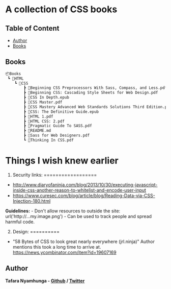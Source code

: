 # A collection of CSS books

## Table of Content

* [Author](#author)
* [Books](#books)

## Books

```bash
📦Books
 ┗ 📂HTML
    ┗ 📂CSS
        ┣ 📜Beginning CSS Preprocessors With Sass, Compass, and Less.pdf
        ┣ 📜Beginning CSS: Cascading Style Sheets for Web Design.pdf
        ┣ 📜CSS In Depth.epub
        ┣ 📜CSS Master.pdf
        ┣ 📜CSS Mastery Advanced Web Standards Solutions Third Edition.pdf
        ┣ 📜CSS: The Definitive Guide.epub
        ┣ 📜HTML 1.pdf
        ┣ 📜HTML CSS: 2.pdf
        ┣ 📜Pragmatic Guide To SASS.pdf
        ┣ 📜README.md
        ┣ 📜Sass for Web Designers.pdf
        ┗ 📜Thinking In CSS.pdf
```

**Things I wish knew earlier**
==============================

1. Security links:
==================
- http://www.diaryofaninja.com/blog/2013/10/30/executing-javascript-inside-css-another-reason-to-whitelist-and-encode-user-input
- https://www.curesec.com/blog/article/blog/Reading-Data-via-CSS-Injection-180.html

**Guidelines:**
    - Don't allow resources to outside the site: url('http://...my.image.png')
        - Can be used to track people and spread harmful code.


2. Design:
==========
- "58 Bytes of CSS to look great nearly everywhere (jrl.ninja)"
  Author mentions this took a long time to arrive at.
  https://news.ycombinator.com/item?id=19607169

## Author

**Tafara Nyamhunga  - [Github](https://github.com/tafara-n) / [Twitter](https://twitter.com/tafaranyamhunga)**
